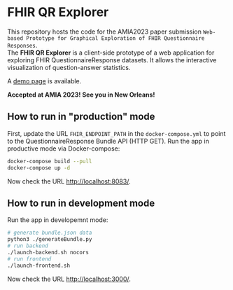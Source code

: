 # FHIR QR Explorer

This  repository hosts the code for the AMIA2023 paper submission `Web-based Prototype for Graphical Exploration of FHIR Questionnaire Responses`.\
The **FHIR QR Explorer** is a client-side prototype of a web application for exploring FHIR QuestionnaireResponse datasets. It allows the interactive visualization of question-answer statistics.

A [demo page](https://frankkramer-lab.github.io/FHIR-QR-Explorer/) is available.

**Accepted at AMIA 2023! See you in New Orleans!**

## How to run in "production" mode
First, update the URL `FHIR_ENDPOINT_PATH` in the `docker-compose.yml` to point to the QuestionnaireResponse Bundle API (HTTP GET).
Run the app in productive mode via Docker-compose:  
```bash
docker-compose build --pull
docker-compose up -d
```
Now check the URL [http://localhost:8083/](http://localhost:8083/).

## How to run in development mode
Run the app in developemnt mode:
```bash
# generate bundle.json data
python3 ./generateBundle.py
# run backend
./launch-backend.sh nocors
# run frontend
./launch-frontend.sh
```
Now check the URL [http://localhost:3000/](http://localhost:3000/).
